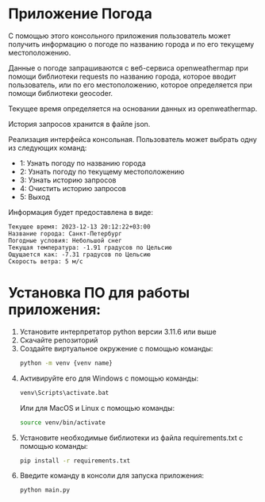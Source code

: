 # Приложение Погода
С помощью этого консольного приложения пользователь может получить информацию о погоде по названию города и по его текущему местоположению.

Данные о погоде запрашиваются с веб-сервиса openweathermap при помощи библиотеки requests по названию города, которое вводит пользователь, или по его местоположению, которое определяется при помощи библиотеки geocoder.

Текущее время определяется на основании данных из openweathermap.

История запросов хранится в файле json.

Реализация интерфейса консольная.
Пользователь может выбрать одну из следующих команд:
 - 1: Узнать погоду по названию города
 - 2: Узнать погоду по текущему местоположению
 - 3: Узнать историю запросов 
 - 4: Очистить историю запросов 
 - 5: Выход
 
Информация будет предоставлена в виде:
```example
Текущее время: 2023-12-13 20:12:22+03:00
Название города: Санкт-Петербург
Погодные условия: Небольшой снег
Текущая температура: -1.91 градусов по Цельсию
Ощущается как: -7.31 градусов по Цельсию
Скорость ветра: 5 м/c
```
# Установка ПО для работы приложения:
1. Установите интерпретатор python версии 3.11.6 или выше
2. Скачайте репозиторий
3. Создайте виртуальное окружение c помощью команды:
    ```bash 
    python -m venv {venv name}
    ```
4. Активируйте его для Windows с помощью команды:
    ```bash 
    venv\Scripts\activate.bat
    ```
    Или для MacOS и Linux с помощью команды:
     ```bash 
    source venv/bin/activate
    ```
5. Установите необходимые библиотеки из файла requirements.txt с помощью команды:
    ```bash 
    pip install -r requirements.txt
    ```
6. Введите команду в консоли для запуска приложения:
    ```bash 
    python main.py
   ```
